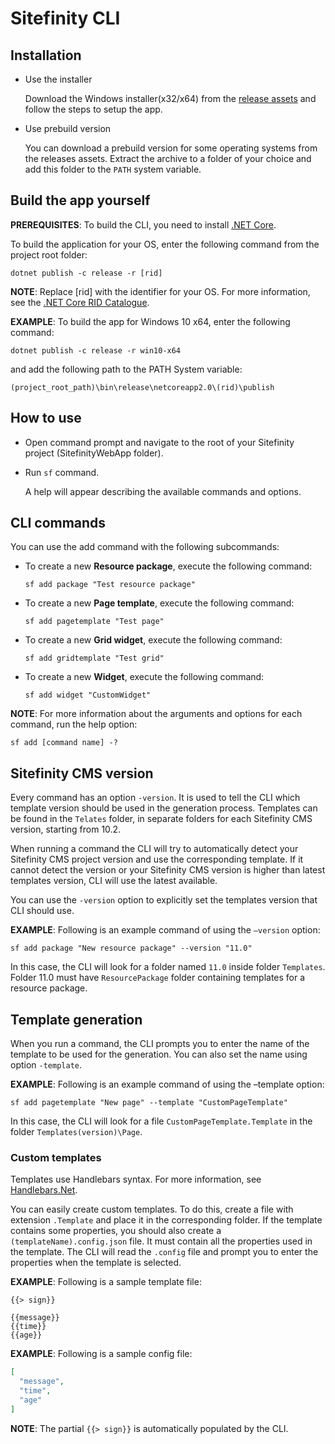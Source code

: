 # Sitefinity CLI

## Installation

* Use the installer
  
  Download the Windows installer(x32/x64) from the [release assets](https://github.com/Sitefinity/Sitefinity-CLI/releases) and follow the steps to setup the app.

* Use prebuild version

  You can download a prebuild version for some operating systems from the releases assets. Extract the archive to a folder of your choice and add this folder to the ```PATH``` system variable.

## Build the app yourself

  **PREREQUISITES**: To build the CLI, you need to install [.NET Core](https://www.microsoft.com/net/download/windows).
  
  To build the application for your OS, enter the following command from the project root folder:
  
  ```dotnet publish -c release -r [rid]```
  
  **NOTE**: Replace [rid] with the identifier for your OS. For more information, see the [.NET Core RID Catalogue](https://docs.microsoft.com/en-us/dotnet/core/rid-catalog).
  
  **EXAMPLE**: To build the app for Windows 10 x64, enter the following command:
  
  ```dotnet publish -c release -r win10-x64```
  
  and add the following path to the PATH System variable:
  
  ```(project_root_path)\bin\release\netcoreapp2.0\(rid)\publish```

## How to use

* Open command prompt and navigate to the root of your Sitefinity project (SitefinityWebApp folder).
* Run ```sf``` command. 
  
  A help will appear describing the available commands and options.

## CLI commands

You can use the add command with the following subcommands:

* To create a new **Resource package**, execute the following command:

  ```sf add package "Test resource package"```

* To create a new **Page template**, execute the following command:

  ```sf add pagetemplate "Test page"```

* To create a new **Grid widget**, execute the following command:

  ```sf add gridtemplate "Test grid"```

* To create a new **Widget**, execute the following command:

  ```sf add widget "CustomWidget"```

**NOTE**: For more information about the arguments and options for each command, run the help option:

```sf add [command name] -?```

## Sitefinity CMS version

Every command has an option ```-version```. It is used to tell the CLI which template version should be used in the generation process. Templates can be found in the ```Telates``` folder, in separate folders for each Sitefinity CMS version, starting from 10.2.

When running a command the CLI will try to automatically detect your Sitefinity CMS project version and use the corresponding template. If it cannot detect the version or your Sitefinity CMS version is higher than latest templates version, CLI will use the latest available. 

You can use the ```-version``` option to explicitly set the templates version that CLI should use.

**EXAMPLE**: Following is an example command of using the ```–version``` option:
```
sf add package "New resource package" --version "11.0"
```
In this case, the CLI will look for a folder named ```11.0``` inside folder ```Templates```. Folder 11.0 must have ```ResourcePackage``` folder containing templates for a resource package.

## Template generation

When you run a command, the CLI prompts you to enter the name of the template to be used for the generation. You can also set the name using option ```-template```.

**EXAMPLE**: Following is an example command of using the –template option:
```
sf add pagetemplate "New page" --template "CustomPageTemplate"
```
In this case, the CLI will look for a file ```CustomPageTemplate.Template``` in the folder ```Templates(version)\Page```.

### Custom templates

Templates use Handlebars syntax. For more information, see [Handlebars.Net](https://github.com/rexm/Handlebars.Net).

You can easily create custom templates. To do this, create a file with extension ```.Template``` and place it in the corresponding folder. If the template contains some properties, you should also create a ```(templateName).config.json``` file. It must contain all the properties used in the template. The CLI will read the ```.config``` file and prompt you to enter the properties when the template is selected.

**EXAMPLE**: Following is a sample template file:
```
{{> sign}}

{{message}}
{{time}}
{{age}}
```

**EXAMPLE**: Following is a sample config file:
```json
[
  "message",
  "time",
  "age"
]
```
**NOTE**: The partial ```{{> sign}}``` is automatically populated by the CLI.
